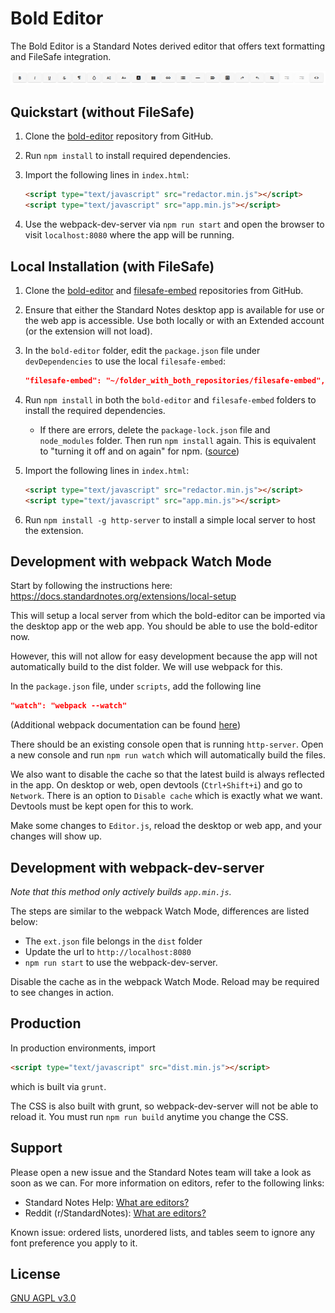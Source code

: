 # Bold Editor

The Bold Editor is a Standard Notes derived editor that offers text formatting and FileSafe integration.

![Over 21 different text formatting features are available.](editor_bar.png)

## Quickstart (without FileSafe)

1. Clone the [bold-editor](https://github.com/standardnotes/bold-editor) repository from GitHub.
   
2. Run `npm install` to install required dependencies.
   
3. Import the following lines in `index.html`:
    ```html
    <script type="text/javascript" src="redactor.min.js"></script>
    <script type="text/javascript" src="app.min.js"></script> 
    ```
4. Use the webpack-dev-server via `npm run start` and open the browser to visit `localhost:8080` where the app will be running.

## Local Installation (with FileSafe)

1. Clone the [bold-editor](https://github.com/standardnotes/bold-editor) and [filesafe-embed](https://github.com/standardnotes/filesafe-embed) repositories from GitHub.

2. Ensure that either the Standard Notes desktop app is available for use or the web app is accessible. Use both locally or with an Extended account (or the extension will not load).

3. In the `bold-editor` folder, edit the `package.json` file under `devDependencies` to use the local `filesafe-embed`:
    ```json
    "filesafe-embed": "~/folder_with_both_repositories/filesafe-embed",
    ```

4. Run `npm install` in both the `bold-editor` and `filesafe-embed` folders to install the required dependencies. 
   - If there are errors, delete the `package-lock.json` file and `node_modules` folder. Then run `npm install` again. This is equivalent to "turning it off and on again" for npm. ([source](https://stackoverflow.com/questions/48298361/npm-install-failed-at-the-node-sass4-5-0-postinstall-script))

5. Import the following lines in `index.html`:
    ```html
    <script type="text/javascript" src="redactor.min.js"></script>
    <script type="text/javascript" src="app.min.js"></script> 
    ```
6. Run `npm install -g http-server` to install a simple local server to host the extension.

## Development with webpack Watch Mode

Start by following the instructions here: https://docs.standardnotes.org/extensions/local-setup

This will setup a local server from which the bold-editor can be imported via the desktop app or the web app. You should be able to use the bold-editor now.

However, this will not allow for easy development because the app will not automatically build to the dist folder. We will use webpack for this.

In the `package.json` file, under `scripts`, add the following line
```json
"watch": "webpack --watch"
```

(Additional webpack documentation can be found [here](https://webpack.js.org/guides/development/#using-watch-mode))

There should be an existing console open that is running  `http-server`. Open a new console and run `npm run watch` which will automatically build the files.

We also want to disable the cache so that the latest build is always reflected in the app. On desktop or web, open devtools (`Ctrl+Shift+i`) and go to `Network`. There is an option to `Disable cache` which is exactly what we want. Devtools must be kept open for this to work.

Make some changes to `Editor.js`, reload the desktop or web app, and your changes will show up.

## Development with webpack-dev-server

*Note that this method only actively builds `app.min.js`.*

The steps are similar to the webpack Watch Mode, differences are listed below:

- The `ext.json` file belongs in the `dist` folder
- Update the url to `http://localhost:8080`
- `npm run start` to use the webpack-dev-server.

Disable the cache as in the webpack Watch Mode. Reload may be required to see changes in action.

## Production

In production environments, import 

```html
<script type="text/javascript" src="dist.min.js"></script>
```

which is built via `grunt`.

The CSS is also built with grunt, so webpack-dev-server will not be able to reload it. You must run `npm run build` anytime you change the CSS.

## Support

Please open a new issue and the Standard Notes team will take a look as soon as we can. For more information on editors, refer to the following links:

- Standard Notes Help: [What are editors?](https://standardnotes.org/help/77/what-are-editors)
- Reddit (r/StandardNotes): [What are editors?](https://www.reddit.com/r/StandardNotes/comments/fsdomf/what_are_editors/?utm_source=share&utm_medium=web2x)

Known issue: ordered lists, unordered lists, and tables seem to ignore any font preference you apply to it.

## License

[GNU AGPL v3.0](https://choosealicense.com/licenses/agpl-3.0/)